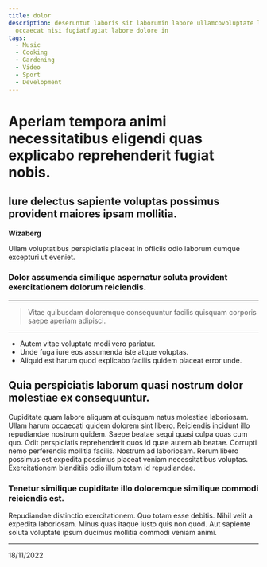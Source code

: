 ```yaml
---
title: dolor
description: deseruntut laboris sit laborumin labore ullamcovoluptate laboris
  occaecat nisi fugiatfugiat labore dolore in
tags:
  - Music
  - Cooking
  - Gardening
  - Video
  - Sport
  - Development
---
```


<!-- GENERATED CONTENT -->

# Aperiam tempora animi necessitatibus eligendi quas explicabo reprehenderit fugiat nobis.

## Iure delectus sapiente voluptas possimus provident maiores ipsam mollitia.

**Wizaberg**

Ullam voluptatibus perspiciatis placeat in officiis odio laborum cumque excepturi ut eveniet.

### Dolor assumenda similique aspernatur soluta provident exercitationem dolorum reiciendis.

<SomeMap address="Coleborough" />

---

> Vitae quibusdam doloremque consequuntur facilis quisquam corporis saepe aperiam adipisci.

---

- Autem vitae voluptate modi vero pariatur.
- Unde fuga iure eos assumenda iste atque voluptas.
- Aliquid est harum quod explicabo facilis quidem placeat error unde.

<SomeTweet id="1587901468585205760" />

## Quia perspiciatis laborum quasi nostrum dolor molestiae ex consequuntur.

Cupiditate quam labore aliquam at quisquam natus molestiae laboriosam. Ullam harum occaecati quidem dolorem sint libero. Reiciendis incidunt illo repudiandae nostrum quidem. Saepe beatae sequi quasi culpa quas cum quo. Odit perspiciatis reprehenderit quos id quae autem ab beatae. Corrupti nemo perferendis mollitia facilis.
Nostrum ad laboriosam. Rerum libero possimus est expedita possimus placeat veniam necessitatibus voluptas. Exercitationem blanditiis odio illum totam id repudiandae.

### Tenetur similique cupiditate illo doloremque similique commodi reiciendis est.

<SomeYoutubeVideo id="GPelHyt7iJ8" />

Repudiandae distinctio exercitationem. Quo totam esse debitis. Nihil velit a expedita laboriosam. Minus quas itaque iusto quis non quod. Aut sapiente soluta voluptate ipsum ducimus mollitia commodi veniam animi.

---

18/11/2022
